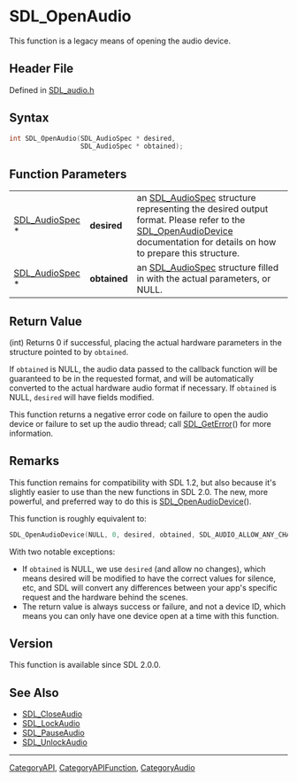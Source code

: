 # SDL_OpenAudio

This function is a legacy means of opening the audio device.

## Header File

Defined in [SDL_audio.h](https://github.com/libsdl-org/SDL/blob/SDL2/include/SDL_audio.h)

## Syntax

```c
int SDL_OpenAudio(SDL_AudioSpec * desired,
                  SDL_AudioSpec * obtained);
```

## Function Parameters

|                                  |              |                                                                                                                                                                                                                |
| -------------------------------- | ------------ | -------------------------------------------------------------------------------------------------------------------------------------------------------------------------------------------------------------- |
| [SDL_AudioSpec](SDL_AudioSpec) * | **desired**  | an [SDL_AudioSpec](SDL_AudioSpec) structure representing the desired output format. Please refer to the [SDL_OpenAudioDevice](SDL_OpenAudioDevice) documentation for details on how to prepare this structure. |
| [SDL_AudioSpec](SDL_AudioSpec) * | **obtained** | an [SDL_AudioSpec](SDL_AudioSpec) structure filled in with the actual parameters, or NULL.                                                                                                                     |

## Return Value

(int) Returns 0 if successful, placing the actual hardware parameters in
the structure pointed to by `obtained`.

If `obtained` is NULL, the audio data passed to the callback function will
be guaranteed to be in the requested format, and will be automatically
converted to the actual hardware audio format if necessary. If `obtained`
is NULL, `desired` will have fields modified.

This function returns a negative error code on failure to open the audio
device or failure to set up the audio thread; call
[SDL_GetError](SDL_GetError)() for more information.

## Remarks

This function remains for compatibility with SDL 1.2, but also because it's
slightly easier to use than the new functions in SDL 2.0. The new, more
powerful, and preferred way to do this is
[SDL_OpenAudioDevice](SDL_OpenAudioDevice)().

This function is roughly equivalent to:

```c
SDL_OpenAudioDevice(NULL, 0, desired, obtained, SDL_AUDIO_ALLOW_ANY_CHANGE);
```

With two notable exceptions:

- If `obtained` is NULL, we use `desired` (and allow no changes), which
  means desired will be modified to have the correct values for silence,
  etc, and SDL will convert any differences between your app's specific
  request and the hardware behind the scenes.
- The return value is always success or failure, and not a device ID, which
  means you can only have one device open at a time with this function.

## Version

This function is available since SDL 2.0.0.

## See Also

- [SDL_CloseAudio](SDL_CloseAudio)
- [SDL_LockAudio](SDL_LockAudio)
- [SDL_PauseAudio](SDL_PauseAudio)
- [SDL_UnlockAudio](SDL_UnlockAudio)






----
[CategoryAPI](CategoryAPI), [CategoryAPIFunction](CategoryAPIFunction), [CategoryAudio](CategoryAudio)

